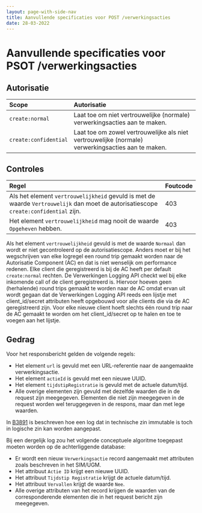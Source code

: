 ```yaml
---
layout: page-with-side-nav
title: Aanvullende specificaties voor POST /verwerkingsacties
date: 28-03-2022
---
```


# Aanvullende specificaties voor PSOT /verwerkingsacties

## Autorisatie

| Scope | Autorisatie | 
| :---- | :---- |
| `create:normal` | Laat toe om niet vertrouwelijke (normale) verwerkingsacties aan te maken. |
| `create:confidential` | Laat toe om zowel vertrouwelijke als niet vertrouwelijke (normale) verwerkingsacties aan te maken. |

## Controles

| Regel | Foutcode |
| :---- | :---- |
| Als het element `vertrouwelijkheid` gevuld is met de waarde `Vertrouwelijk` dan moet de autorisatiescope `create:confidential` zijn. | 403 |
| Het element `vertrouwelijkheid` mag nooit de waarde `Opgeheven` hebben. | 403 |

Als het element `vertrouwelijkheid` gevuld is met de waarde `Normaal` dan wordt er niet gecontroleerd op de autorisatiescope. Anders moet er bij het wegschrijven van elke logregel een round trip gemaakt worden naar de Autorisatie Component (AC) en dat is niet wenselijk om performance redenen. Elke client die geregistreerd is bij de AC heeft per default `create:normal` rechten. De Verwerkingen Logging API checkt wel bij elke inkomende call of de client geregistreerd is. Hiervoor hoeven geen (herhalende) round trips gemaakt te worden naar de AC omdat ervan uit wordt gegaan dat de Verwerkingen Logging API reeds een lijstje met client_id/secret attributen heeft opgebouwd voor alle clients die via de AC geregistreerd zijn. Voor elke nieuwe client hoeft slechts één round trip naar de AC gemaakt te worden om het client_id/secret op te halen en toe te voegen aan het lijstje.

## Gedrag
Voor het responsbericht gelden de volgende regels:
* Het element `url` is gevuld met een URL-referentie naar de aangemaakte verwerkingsactie.
* Het element `actieId` is gevuld met een nieuwe UUID.
* Het element `tijdstipRegistratie` is gevuld met de actuele datum/tijd.
* Alle overige elementen zijn gevuld met dezelfde waarden die in de request zijn meegegeven. Elementen die niet zijn meegegeven in de request worden wel teruggegeven in de respons, maar dan met lege waarden.

In [B3891](../achtergronddocumentatie/ontwerp/artefacten/3891.md) is beschreven hoe een log dat in technische zin immutable is toch in logische zin kan worden aangepast.

Bij een dergelijk log zou het volgende conceptuele algoritme toegepast moeten worden op de achterliggende database:
* Er wordt een nieuw `Verwerkingsactie` record aangemaakt met attributen zoals beschreven in het SIM/UGM.
* Het attribuut `Actie ID` krijgt een nieuwe UUID.
* Het attribuut `Tijdstip Registratie` krijgt de actuele datum/tijd.
* Het attribuut `Vervallen` krijgt de waarde `Nee`.
* Alle overige attributen van het record krijgen de waarden van de corresponderende elementen die in het request bericht zijn meegegeven.

